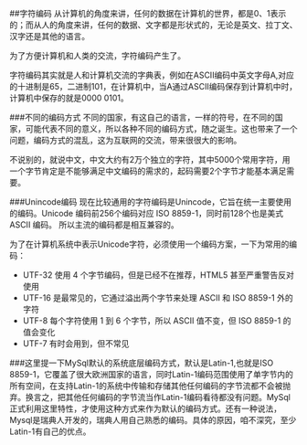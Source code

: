##字符编码
从计算机的角度来讲，任何的数据在计算机的世界，都是0、1表示的；而从人的角度来讲，任何的数据、文字都是形状式的，无论是英文、拉丁文、汉字还是其他的语言。

为了方便计算机和人类的交流，字符编码产生了。

字符编码其实就是人和计算机交流的字典表，例如在ASCII编码中英文字母A,对应的十进制是65，二进制101，在计算机中，当A通过ASCII编码保存到计算机中时，计算机中保存的就是0000 0101。

###不同的编码方式
不同的国家，有这自己的语言，一样的符号，在不同的国家，可能代表不同的意义，所以各种不同的编码方式，随之诞生。这也带来了一个问题，编码方式的混乱，这为互联网的交流，带来很很大的影响。

不说别的，就说中文，中文大约有2万个独立的字符，其中5000个常用字符，用一个字节肯定是不能够满足中文编码的需求的，起码需要2个字节才能基本满足需要。

###Unincode编码
现在比较通用的字符编码是Unincode，它旨在统一主要使用的编码。Unicode 编码前256个编码对应 ISO 8859-1，同时前128个也是美式 ASCII 编码。 所以主流的编码都是相互兼容的。

为了在计算机系统中表示Unicode字符，必须使用一个编码方案，一下为常用的编码：
- UTF-32 使用 4 个字节编码，但是已经不在推荐，HTML5 甚至严重警告反对使用
- UTF-16 是最常见的，它通过溢出两个字节来处理 ASCII 和 ISO 8859-1 外的字符
- UTF-8 每个字符使用 1 到 6 个字节，所以 ASCII 值不变，但 ISO 8859-1 的值会变化
- UTF-7 有时会用到，但不常见

###这里提一下MySql默认的系统底层编码方式，默认是Latin-1,也就是ISO 8859-1，它覆盖了很大欧洲国家的语言，同时Latin-1编码范围使用了单字节内的所有空间，在支持Latin-1的系统中传输和存储其他任何编码的字节流都不会被抛弃。换言之，把其他任何编码的字节流当作Latin-1编码看待都没有问题。MySql正式利用这里特性，才使用这种方式来作为默认的编码方式。还有一种说法，Mysql是瑞典人开发的，瑞典人用自己熟悉的编码。具体的原因，咱不深究，至少Latin-1有自己的优点。
